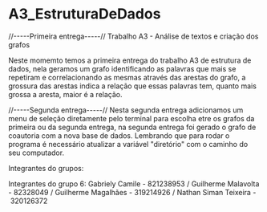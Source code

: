 # A3_EstruturaDeDados

//-----Primeira entrega-----//
Trabalho A3 - Análise de textos e criação dos grafos

Neste momemto temos a primeira entrega do trabalho A3 de estrutura de dados, nela geramos um grafo identificando as palavras que mais se repetiram e correlacionando as mesmas através das arestas do grafo, a grossura das arestas indica a relação que essas palavras tem, quanto mais grossa a aresta, maior é a relação.

//-----Segunda entrega-----//
Nesta segunda entrega adicionamos um menu de seleção diretamente pelo terminal para escolha etre os grafos da primeira ou da segunda entrega, na segunda entrega foi gerado o grafo de coautoria com a nova base de dados. Lembrando que para rodar o programa é necessário atualizar a variável "diretório" com o caminho do seu computador.

Integrantes do grupos:

Integrantes do grupo 6:
Gabriely Camile - 821238953 /
Guilherme Malavolta - 82328049 / 
Guilherme Magalhães - 319214926 /
Nathan Siman Teixeira - 320126372
